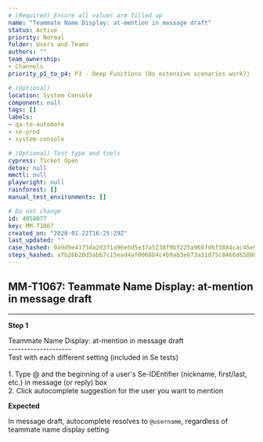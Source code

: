 ```yaml
---
# (Required) Ensure all values are filled up
name: "Teammate Name Display: at-mention in message draft"
status: Active
priority: Normal
folder: Users and Teams
authors: ""
team_ownership: 
- Channels
priority_p1_to_p4: P3 - Deep Functions (Do extensive scenarios work?)

# (Optional)
location: System Console
component: null
tags: []
labels: 
- qa-to-automate
- se-prod
- system-console

# (Optional) Test type and tools
cypress: Ticket Open
detox: null
mmctl: null
playwright: null
rainforest: []
manual_test_environments: []

# Do not change
id: 4058077
key: MM-T1067
created_on: "2020-01-22T16:25:29Z"
last_updated: ""
case_hashed: 9a9d9e4175da2d3f1a96e6d5e37a5238f9bf225a966fd6f3884cac45e9d609af289d712a49096cfe132a27ad76bc5d2b
steps_hashed: afb28b20d5abb7c15ead4af0068b4c4b9ab3e873a31d75c8466d65808e977e708cdae68ed80ed6aa4940f62dbbf0f228
---
```


<!-- (Auto-generated) Based on frontmatter's "key" and "name" -->

## MM-T1067: Teammate Name Display: at-mention in message draft

---

**Step 1**

Teammate Name Display: at-mention in message draft\
\--------------------\
Test with each different setting (included in Se tests)\
\
1\. Type @ and the beginning of a user's Se-IDEntifier (nickname, first/last, etc.) in message (or reply) box\
2\. Click autocomplete suggestion for the user you want to mention

**Expected**

In message draft, autocomplete resolves to `@username`, regardless of teammate name display setting
